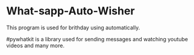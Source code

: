 # What-sapp-Auto-Wisher
This program is used for brithday using automatically.

#pywhatkit is a library used for sending messages and watching youtube videos and many more.
